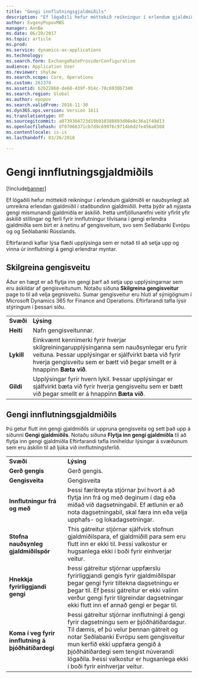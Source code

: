 ```yaml
---
title: "Gengi innflutningsgjaldmiðils"
description: "Ef lögaðili hefur móttekið reikningur í erlendum gjaldmiðli er nauðsynlegt að umreikna erlendan gjaldmiðil í staðbundinn gjaldmiðill. Þetta þýðir að nýjasta gengi mismunandi gjaldmiðla er áskilið. Þetta umfjöllunarefni veitir yfirlit yfir áskilið stillingar og ferli fyrir innflutningur tilvísana í gengi erlendra gjaldmiðla sem birt er á netinu af gengisveitum, svo sem Seðlabanki Evrópu og og Seðlabanki Rússlands."
author: EvgenyPopovMBS
manager: AnnBe
ms.date: 06/20/2017
ms.topic: article
ms.prod: 
ms.service: dynamics-ax-applications
ms.technology: 
ms.search.form: ExchangeRateProviderConfiguration
audience: Application User
ms.reviewer: shylaw
ms.search.scope: Core, Operations
ms.custom: 261374
ms.assetid: b2b22868-de68-439f-914c-78c6930b7340
ms.search.region: Global
ms.author: epopov
ms.search.validFrom: 2016-11-30
ms.dyn365.ops.version: Version 1611
ms.translationtype: HT
ms.sourcegitcommit: a0739304723d19b910388893d08e8c36a1f49d13
ms.openlocfilehash: df07066371cb7d9c69976c9714b6d2fe456a0308
ms.contentlocale: is-is
ms.lasthandoff: 03/26/2018

---
```


# <a name="import-currency-exchange-rates"></a>Gengi innflutningsgjaldmiðils

[!include[banner](../includes/banner.md)]


Ef lögaðili hefur móttekið reikningur í erlendum gjaldmiðli er nauðsynlegt að umreikna erlendan gjaldmiðil í staðbundinn gjaldmiðill. Þetta þýðir að nýjasta gengi mismunandi gjaldmiðla er áskilið. Þetta umfjöllunarefni veitir yfirlit yfir áskilið stillingar og ferli fyrir innflutningur tilvísana í gengi erlendra gjaldmiðla sem birt er á netinu af gengisveitum, svo sem Seðlabanki Evrópu og og Seðlabanki Rússlands.

Eftirfarandi kaflar lýsa flæði upplýsinga sem er notað til að setja upp og vinna úr innflutningi á gengi erlendrar myntar.

## <a name="configure-an-exchange-rate-provider"></a>Skilgreina gengisveitu
Áður en hægt er að flytja inn gengi þarf að setja upp upplýsingarnar sem eru áskildar af gengisveitunum. Notaðu síðuna **Skilgreina gengisveitur** page to til að velja gegnisveitu. Sumar gengisveitur eru hluti af sýnigögnum í Microsoft Dynamics 365 for Finance and Operations. Eftirfarandi tafla lýsir stýringum í þessari síðu.

|           |                                                                                                                                                                                                                             |
|-----------|-----------------------------------------------------------------------------------------------------------------------------------------------------------------------------------------------------------------------------|
| **Svæði** | **Lýsing**                                                                                                                                                                                                             |
| **Heiti**  | Nafn gengisveitunnar.                                                                                                                                                                                     |
| **Lykill**   | Einkvæmt kennimerki fyrir hverjar skilgreiningarupplýsinganna sem nauðsynlegar eru fyrir veituna. Þessar upplýsingar er sjálfvirkt bæta við fyrir hverja gengisveitu sem er bætt við þegar smellt er á hnappinn **Bæta við**. |
| **Gildi** | Upplýsingar fyrir hvern lykil. Þessar upplýsingar er sjálfvirkt bæta við fyrir hverja gengisveitu sem er bætt við þegar smellt er á hnappinn **Bæta við**.                                                                                         |

## <a name="import-currency-exchange-rates"></a>Gengi innflutningsgjaldmiðils
Þú getur flutt inn gengi gjaldmiðils úr uppruna gengisveita og sett það upp á síðunni **Gengi gjaldmiðils**. Notaðu síðuna **Flytja inn gengi gjaldmiðla** til að flytja inn gengi gjaldmiðla Eftirfarandi tafla inniheldur lýsingar á svæðunum sem eru áskilin til að ljúka við innflutningsferlið.

|                                        |                                                                                                                                                                                                                                                                                                                                                                             |
|----------------------------------------|-----------------------------------------------------------------------------------------------------------------------------------------------------------------------------------------------------------------------------------------------------------------------------------------------------------------------------------------------------------------------------|
| **Svæði**                              | **Lýsing**                                                                                                                                                                                                                                                                                                                                                             |
| **Gerð gengis**                 | Gerð gengis.                                                                                                                                                                                                                                                                                                                                                      |
| **Gengisveita**             | Gengisveita                                                                                                                                                                                                                                                                                                                                                  |
| **Innflutningur frá og með**                       | Þessi færibreyta stjórnar því hvort á að flytja inn frá og með deginum í dag eða miðað við dagsetningabil. Ef ætlunin er að nota dagsetningabil, skal færa inn eða velja upphafs- og lokadagsetningar.                                                                                                                                                                                                                |
| **Stofna nauðsynleg gjaldmiðilspör**    | This gátreitur stjórnar sjálfvirk stofnun gjaldmiðilspara, ef gjaldmiðill para sem eru flutt inn er ekki til. Þessi valkostur er hugsanlega ekki í boði fyrir einhverjar veitur.                                                                                                                                                                                               |
| **Hnekkja fyrirliggjandi gengi**   | Þessi gátreitur stjórnar uppfærslu fyrirliggjandi gengis fyrir gjaldmiðilspar þegar gengi fyrir tiltekna dagsetningu er þegar til. Ef þessi gátreitur er ekki valinn verður gengi fyrir tilgreindar dagsetningar ekki flutt inn ef annað gengi er þegar til.                                                                                       |
| **Koma í veg fyrir innflutning á þjóðhátíðardegi** | Þessi gátreitur stjórnar innflutningi á gengi fyrir dagsetningu sem er þjóðhátíðardagur. Til dæmis, ef þú velur þennan gátreit og notar Seðlabanki Evrópu sem gengisveitur mun kerfið ekki uppfæra gengið á þjóðhátíðardegi sem tengist núverandi lögaðila. Þessi valkostur er hugsanlega ekki í boði fyrir einhverjar veitur. |






